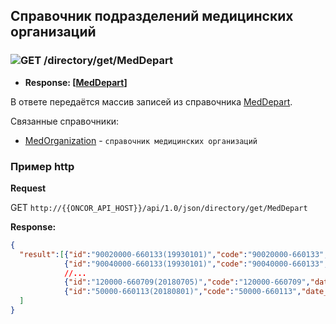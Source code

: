 ## Справочник подразделений медицинских организаций

### ![GET](../../../../img/get.png) /directory/get/MedDepart
* **Response: [[MedDepart](../../../../types/types.md#com.siams.med.api.MedDepart)]**

В ответе передаётся массив записей из справочника [MedDepart](../../../../types/types.md#com.siams.med.api.MedDepart).

Связанные справочники:
* [MedOrganization](../../../../methods/directory/get/MedOrganization/index.md) - `cправочник медицинских организаций ` 
### Пример http

**Request**  

GET `http://{{ONCOR_API_HOST}}/api/1.0/json/directory/get/MedDepart`

**Response:**

```json
{
  "result":[{"id":"90020000-660133(19930101)","code":"90020000-660133","date_range":["19930101","20141231"],"name":"Хирургическое","depart_code":"90020000","med_org_code":"660133","name_full":"Хирургическое отделение","name_short":"Хирургическое","type_help":"3"},
            {"id":"90040000-660133(19930101)","code":"90040000-660133","date_range":["19930101","20141231"],"name":"Ортопедическое","depart_code":"90040000","med_org_code":"660133","name_full":"Ортопедическое отделение","name_short":"Ортопедическое","type_help":"3"},
            //...
            {"id":"120000-660709(20180705)","code":"120000-660709","date_range":["20180705","29991231"],"name":"Детское фтизиатрическое отделение № 2","depart_code":"120000","med_org_code":"660709","name_full":"Детское фтизиатрическое отделение № 2 , г. Екатеринбург, Сибирский тракт, д. 8, литер 21","name_short":"Детское фтизиатрическое отделение № 2","type_help":"1"},
            {"id":"50000-660113(20180801)","code":"50000-660113","date_range":["20180801","29991231"],"name":"Неврологическое № 2","depart_code":"50000","med_org_code":"660113","name_full":"Неврологическое отделение № 2","name_short":"Неврологическое № 2","type_help":"1"}
  ]
}
```

